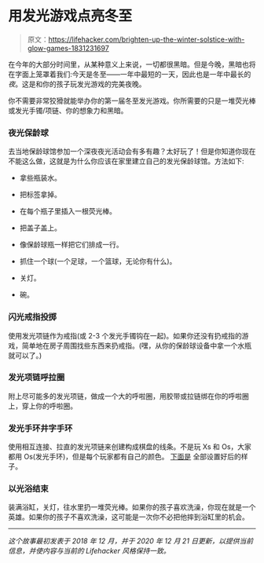 # 用发光游戏点亮冬至

> 原文：<https://lifehacker.com/brighten-up-the-winter-solstice-with-glow-games-1831231697>

在今年的大部分时间里，从某种意义上来说，一切都很黑暗。但是今晚，黑暗也将在字面上笼罩着我们:今天是冬至——一年中最短的一天，因此也是一年中最长的*夜*。这是和你的孩子玩发光游戏的完美夜晚。



你不需要非常狡猾就能举办你的第一届冬至发光游戏。你所需要的只是一堆荧光棒或发光手镯/项链、你的想象力和黑暗。

### **夜光保龄球**

去当地保龄球馆参加一个深夜夜光活动会有多有趣？太好玩了！但是你知道你现在不能这么做，这就是为什么你应该在家里建立自己的发光保龄球馆。方法如下:

*   拿些瓶装水。
*   把标签拿掉。

*   在每个瓶子里插入一根荧光棒。
*   把盖子盖上。
*   像保龄球瓶一样把它们排成一行。
*   抓住一个球(一个足球，一个篮球，无论你有什么)。
*   关灯。
*   碗。

### **闪光戒指投掷**

使用发光项链作为戒指(或 2-3 个发光手镯钩在一起)。如果你还没有扔戒指的游戏，简单地在房子周围找些东西来扔戒指。(嘿，从你的保龄球设备中拿一个水瓶就可以了。)

### **发光项链呼拉圈**

附上尽可能多的发光项链，做成一个大的呼啦圈，用胶带或拉链绑在你的呼啦圈上，穿上你的呼啦圈。

### **发光手环井字手环**

使用相互连接、拉直的发光项链来创建构成棋盘的线条。不是玩 Xs 和 Os，大家都用 Os(发光手环)，但是每个玩家都有自己的颜色。 [下面是](https://www.makeandtakes.com/glow-stick-tic-tac-toe) 全部设置好后的样子。

### **以光浴结束**

装满浴缸，关灯，往水里扔一堆荧光棒。如果你的孩子喜欢洗澡，你现在就是一个英雄。如果你的孩子不喜欢洗澡，这可能是一次你不必把他摔到浴缸里的机会。

* * *

*这个故事最初发表于 2018 年 12 月，并于 2020 年 12 月 21 日更新，以提供当前信息，并使内容与当前的 Lifehacker 风格保持一致。*